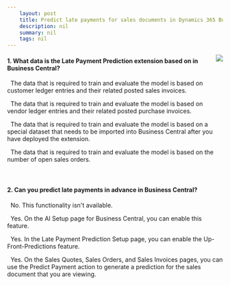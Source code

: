 ```yaml
---
    layout: post
    title: Predict late payments for sales documents in Dynamics 365 Business Central  
    description: nil
    summary: nil
    tags: nil
---
```



 <a target="_blank" href="https://docs.microsoft.com/en-us/learn/modules/predict-late-payments-sales-documents/6-check/"><i class="fas fa-external-link-alt"></i> </a>
 <img align="right" src="https://docs.microsoft.com/en-us/learn/achievements/predict-late-payments-sales-documents.svg">
####  1. What data is the Late Payment Prediction extension based on in Business Central?


<i class='fas fa-check-square' style='color: Dodgerblue;'></i> &nbsp;&nbsp;The data that is required to train and evaluate the model is based on customer ledger entries and their related posted sales invoices.

<i class='far fa-square'></i> &nbsp;&nbsp;The data that is required to train and evaluate the model is based on vendor ledger entries and their related posted purchase invoices.

<i class='far fa-square'></i> &nbsp;&nbsp;The data that is required to train and evaluate the model is based on a special dataset that needs to be imported into Business Central after you have deployed the extension.

<i class='far fa-square'></i> &nbsp;&nbsp;The data that is required to train and evaluate the model is based on the number of open sales orders.
<br />
<br />
<br />

####  2. Can you predict late payments in advance in Business Central?


<i class='far fa-square'></i> &nbsp;&nbsp;No. This functionality isn't available.

<i class='far fa-square'></i> &nbsp;&nbsp;Yes. On the AI Setup page for Business Central, you can enable this feature.

<i class='far fa-square'></i> &nbsp;&nbsp;Yes. In the Late Payment Prediction Setup page, you can enable the Up-Front-Predictions feature.

<i class='fas fa-check-square' style='color: Dodgerblue;'></i> &nbsp;&nbsp;Yes. On the Sales Quotes, Sales Orders, and Sales Invoices pages, you can use the Predict Payment action to generate a prediction for the sales document that you are viewing.
<br />
<br />
<br />
